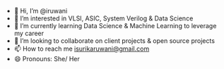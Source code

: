 - 👋 Hi, I’m @iruwani
- 👀 I’m interested in VLSI, ASIC, System Verilog & Data Science
- 🌱 I’m currently learning Data Science & Machine Learning to leverage my career
- 💞️ I’m looking to collaborate on client projects & open source projects
- 📫 How to reach me isurikaruwani@gmail.com
- 😄 Pronouns: She/ Her

